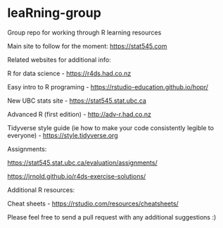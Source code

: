# leaRning-group
Group repo for working through R learning resources


Main site to follow for the moment: 
https://stat545.com

Related websites for additional info:

R for data science - https://r4ds.had.co.nz

Easy intro to R programing - https://rstudio-education.github.io/hopr/

New UBC stats site - https://stat545.stat.ubc.ca

Advanced R (first edition) - http://adv-r.had.co.nz

Tidyverse style guide (ie how to make your code consistently legible to everyone) - https://style.tidyverse.org

Assignments:

https://stat545.stat.ubc.ca/evaluation/assignments/

https://jrnold.github.io/r4ds-exercise-solutions/

Additional R resources:

Cheat sheets - https://rstudio.com/resources/cheatsheets/


Please feel free to send a pull request with any additional suggestions :)